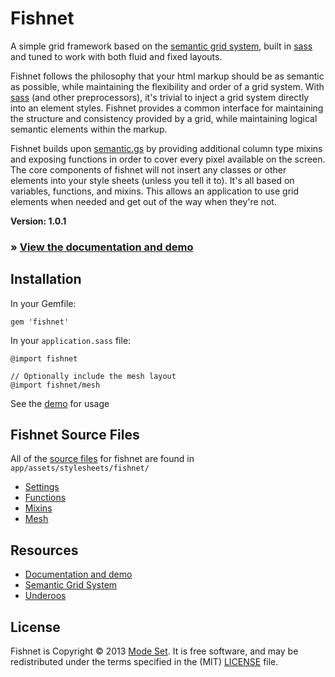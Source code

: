 
# Fishnet

A simple grid framework based on the [semantic grid system][sgs], built in [sass][sass] and tuned to work with both fluid and fixed layouts.

Fishnet follows the philosophy that your html markup should be as semantic as possible, while maintaining the flexibility and order of a grid system. With [sass][sass] (and other preprocessors), it's trivial to inject a grid system directly into an element styles. Fishnet provides a common interface for maintaining the structure and consistency provided by a grid, while maintaining logical semantic elements within the markup.

Fishnet builds upon [semantic.gs][sgs] by providing additional column type mixins and exposing functions in order to cover every pixel available on the screen. The core components of fishnet will not insert any classes or other elements into your style sheets (unless you tell it to). It's all based on variables, functions, and mixins. This allows an application to use grid elements when needed and get out of the way when they're not.

**Version: 1.0.1**

### &raquo; [View the documentation and demo][dox]

## Installation

In your Gemfile:

    gem 'fishnet'

In your `application.sass` file:

    @import fishnet

    // Optionally include the mesh layout
    @import fishnet/mesh
    
See the [demo][dox] for usage

## Fishnet Source Files

All of the [source files](https://github.com/modeset/fishnet/tree/master/app/assets/stylesheets/fishnet) for fishnet are found in `app/assets/stylesheets/fishnet/`

- [Settings](https://github.com/modeset/fishnet/blob/master/app/assets/stylesheets/fishnet/_settings.sass)
- [Functions](https://github.com/modeset/fishnet/blob/master/app/assets/stylesheets/fishnet/_functions.sass)
- [Mixins](https://github.com/modeset/fishnet/blob/master/app/assets/stylesheets/fishnet/_mixins.sass)
- [Mesh](https://github.com/modeset/fishnet/blob/master/app/assets/stylesheets/fishnet/_mesh.sass)


## Resources

- [Documentation and demo][dox]
- [Semantic Grid System][sgs]
- [Underoos](https://github.com/modeset/underoos)

## License
Fishnet is Copyright &copy; 2013 [Mode Set][ms]. It is free software, and may be redistributed under the terms specified in the (MIT) [LICENSE](https://raw.github.com/modeset/fishnet/master/LICENSE) file.


[sass]: http://sass-lang.com/
[sgs]: http://semantic.gs/
[dox]: http://fishnet.modeset.com/
[ms]: http://modeset.com/

